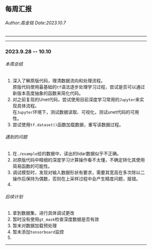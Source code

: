 <style type="text/css" rel="stylesheet">
div {
  max-width: 450px;
  margin: 0 auto;
}
</style>
<div>

## 每周汇报
###### *Author:高金铭 Date:2023.10.7*
***
***
### **2023**.9.28 -- 10.10
###### 本周总结
1. 深入了解原版代码，理清数据流向和处理流程。   
原版代码使用最基础的`tf`语法逐步处理学习过程，尝试是否可以通过新版本高度抽象的函数来简化代码。
2. 对之前复现的Unet代码，尝试使用目前深度学习常用的`Jupyter`来实现具体流程。   
在`Jupyter`环境下，测试数据读取、可视化，测试unet代码的可用性。
3. 尝试使用`tf.dataset()`函数加载数据，重写读数据过程。

###### 遇到的问题
1. 在`./example`给的数据中，读出的lidar数据似乎不正确。   
2. 对原版代码中精细的深度学习计算操作看不太懂，不确定转化其使用简易函数的可能性。
3. 调试模型时，发现对输入数据形状有要求，需要其宽高在多次除以二操作后保持为偶数，否则在上采样过程中会产生精度问题，报错。
4. 


###### 后续计划
1. 拿到数据集，进行具体调试更改
2. 暂时没有使用`gt_mask`检查深度数据是否有效
3. 暂未对数据加载预处理
4. 暂未添加`tensorboard`监控
5. 
***

</div>



